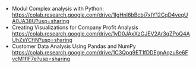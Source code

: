 - Modul Complex analysis with Python:
https://colab.research.google.com/drive/1IgHnl6bBcbi7xIY12CqD4veqUA0JA38U?usp=sharing
- Creating Visualizations for Company Profit Analysis
https://colab.research.google.com/drive/1yD0JAxXzGJEV2Ar3qZPoQ4AUhZsYCfiN?usp=sharing
- Customer Data Analysis Using Pandas and NumPy
https://colab.research.google.com/drive/1C3Qpq9ET1fDDEgnAqzu8e6FvcM1flF7e?usp=sharing

